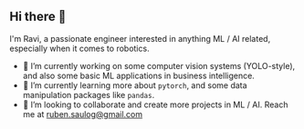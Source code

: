 ## Hi there 👋

I'm Ravi, a passionate engineer interested in anything ML / AI related, especially when it comes to robotics.

- 🔭 I’m currently working on some computer vision systems (YOLO-style), and also some basic ML applications in business intelligence.
- 🌱 I’m currently learning more about `pytorch`, and some data manipulation packages like `pandas`.
- 🤔 I’m looking to collaborate and create more projects in ML / AI. Reach me at ruben.saulog@gmail.com
